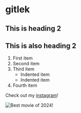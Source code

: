 # gitlek

## This is heading 2

<h2>This is also heading 2</h2>

1. First item
2. Second item
3. Third item
    - Indented item
    - Indented item
4. Fourth item

Check out my [instagram](https://www.instagram.com/bnelltoft/)!

![Best movie of 2024!](https://m.media-amazon.com/images/M/MV5BN2QyZGU4ZDctOWMzMy00NTc5LThlOGQtODhmNDI1NmY5YzAwXkEyXkFqcGdeQXVyMDM2NDM2MQ@@._V1_.jpg "Dune: Part Two")

